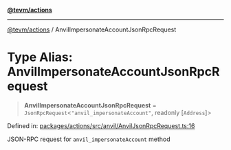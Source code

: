 [**@tevm/actions**](../README.md)

***

[@tevm/actions](../globals.md) / AnvilImpersonateAccountJsonRpcRequest

# Type Alias: AnvilImpersonateAccountJsonRpcRequest

> **AnvilImpersonateAccountJsonRpcRequest** = `JsonRpcRequest`\<`"anvil_impersonateAccount"`, readonly \[`Address`\]\>

Defined in: [packages/actions/src/anvil/AnvilJsonRpcRequest.ts:16](https://github.com/evmts/tevm-monorepo/blob/main/packages/actions/src/anvil/AnvilJsonRpcRequest.ts#L16)

JSON-RPC request for `anvil_impersonateAccount` method
